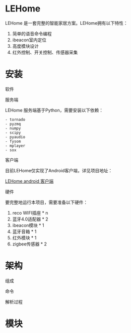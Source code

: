 LEHome
======

LEHome 是一套完整的智能家居方案。LEHome拥有以下特性：

1. 简单的语音命令编程
2. ibeacon室内定位
3. 高度模块设计
4. 红外控制、开关控制、传感器采集

安装
====

软件

服务端

LEHome 服务端基于Python，需要安装以下依赖：

    - tornado
    - pyzmq
    - numpy
    - scipy
    - pyaudio
    - fysom
    - mplayer
    - sox

客户端

目前LEHome仅实现了Android客户端，详见项目地址：

[LEHome android 客户端]()

硬件

要完整地运行本项目，需要准备以下硬件：

1. reco WIFI插座 * n
2. 蓝牙4.0适配器 * 2
3. ibeacon模块   * 1
4. 蓝牙音箱      * 1
5. 红外模块      * 1
6. zigbee传感器  * 2

架构
====

组成

命令

解析过程

模块
====


